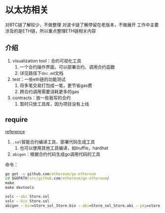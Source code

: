 # 以太坊相关

对BTC链了解较少，不做整理
对波卡链了解停留在老版本，不做展开
工作中主要涉及的是ETH链，所以重点整理ETH链相关内容

## 介绍

1. visualization tool：合约可视化工具
    1. 一个合约操作界面，可以部署合约、调用合约函数
    2. 详见路径下`doc.md`文档
2. test：一些eth链的功能测试
    1. 将多笔交易打包成一笔，更节省gas费
    2. 跨合约调用需要消耗更多的gas
3. contracts：放一些我写的合约
    1. 暂时只放工具库，因为项目没有上线

## require

[reference](https://goethereumbook.org/smart-contract-compile)

1. `.sol`智能合约编译工具、部署代码生成工具
    1. 也可以使用其他工具编译，如truffle，hardhat
2. `abigen`：根据合约代码生成go调用代码的工具

命令：

```cmd 
go get -u github.com/ethereum/go-ethereum
cd $GOPATH/src/github.com/ethereum/go-ethereum/
make
make devtools

solc --abi Store.sol
solc --bin Store.sol
abigen --bin=Store_sol_Store.bin --abi=Store_sol_Store.abi --pkg=store --out=Store.go
```
